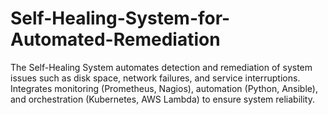 # Self-Healing-System-for-Automated-Remediation
 The Self-Healing System automates detection and remediation of system issues such as disk space, network
 failures, and service interruptions. Integrates monitoring (Prometheus, Nagios), automation (Python,
 Ansible), and orchestration (Kubernetes, AWS Lambda) to ensure system reliability.
